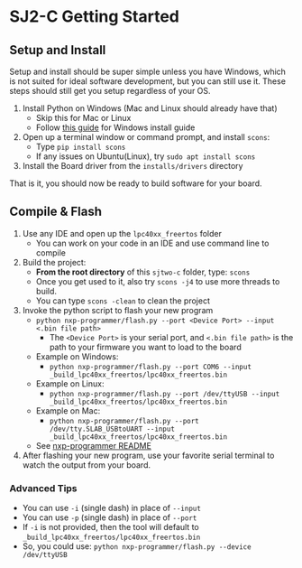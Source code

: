 # SJ2-C Getting Started


## Setup and Install

Setup and install should be super simple unless you have Windows, which is not suited for ideal software development, but you can still use it. These steps should still get you setup regardless of your OS.

1. Install Python on Windows (Mac and Linux should already have that)
    * Skip this for Mac or Linux
    * Follow [this guide](installs/README.md) for Windows install guide
2. Open up a terminal window or command prompt, and install `scons`:
    * Type `pip install scons`
    * If any issues on Ubuntu(Linux), try `sudo apt install scons`
3. Install the Board driver from the `installs/drivers` directory

That is it, you should now be ready to build software for your board.


## Compile & Flash

1. Use any IDE and open up the `lpc40xx_freertos` folder
    * You can work on your code in an IDE and use command line to compile
2. Build the project:
    * **From the root directory** of this `sjtwo-c` folder, type: `scons`
    * Once you get used to it, also try `scons -j4` to use more threads to build.
    * You can type `scons -clean` to clean the project
3. Invoke the python script to flash your new program
    * `python nxp-programmer/flash.py --port <Device Port> --input <.bin file path>`
        * The `<Device Port>` is your serial port, and `<.bin file path>` is the path to your firmware you want to load to the board
    * Example on Windows:
        * `python nxp-programmer/flash.py --port COM6 --input _build_lpc40xx_freertos/lpc40xx_freertos.bin`
    * Example on Linux:
        * `python nxp-programmer/flash.py --port /dev/ttyUSB --input _build_lpc40xx_freertos/lpc40xx_freertos.bin`
    * Example on Mac:
        * `python nxp-programmer/flash.py --port /dev/tty.SLAB_USBtoUART --input _build_lpc40xx_freertos/lpc40xx_freertos.bin`
    * See [nxp-programmer README](nxp-programmer/README.md)
4. After flashing your new program, use your favorite serial terminal to watch the output from your board.


### Advanced Tips

* You can use `-i` (single dash) in place of `--input`
* You can use `-p` (single dash) in place of `--port`
* If `-i` is not provided, then the tool will default to `_build_lpc40xx_freertos/lpc40xx_freertos.bin`
* So, you could use: `python nxp-programmer/flash.py --device /dev/ttyUSB`
